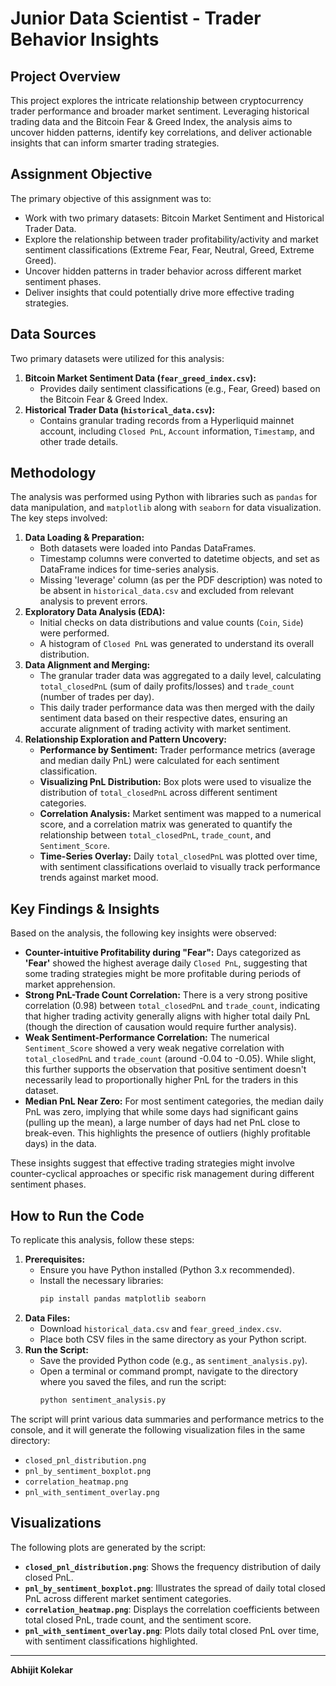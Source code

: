 # Junior Data Scientist - Trader Behavior Insights

## Project Overview

This project explores the intricate relationship between cryptocurrency trader performance and broader market sentiment. Leveraging historical trading data and the Bitcoin Fear & Greed Index, the analysis aims to uncover hidden patterns, identify key correlations, and deliver actionable insights that can inform smarter trading strategies.

## Assignment Objective

The primary objective of this assignment was to:
* Work with two primary datasets: Bitcoin Market Sentiment and Historical Trader Data.
* Explore the relationship between trader profitability/activity and market sentiment classifications (Extreme Fear, Fear, Neutral, Greed, Extreme Greed).
* Uncover hidden patterns in trader behavior across different market sentiment phases.
* Deliver insights that could potentially drive more effective trading strategies.

## Data Sources

Two primary datasets were utilized for this analysis:

1.  **Bitcoin Market Sentiment Data (`fear_greed_index.csv`):**
    * Provides daily sentiment classifications (e.g., Fear, Greed) based on the Bitcoin Fear & Greed Index.
2.  **Historical Trader Data (`historical_data.csv`):**
    * Contains granular trading records from a Hyperliquid mainnet account, including `Closed PnL`, `Account` information, `Timestamp`, and other trade details.

## Methodology

The analysis was performed using Python with libraries such as `pandas` for data manipulation, and `matplotlib` along with `seaborn` for data visualization. The key steps involved:

1.  **Data Loading & Preparation:**
    * Both datasets were loaded into Pandas DataFrames.
    * Timestamp columns were converted to datetime objects, and set as DataFrame indices for time-series analysis.
    * Missing 'leverage' column (as per the PDF description) was noted to be absent in `historical_data.csv` and excluded from relevant analysis to prevent errors.
2.  **Exploratory Data Analysis (EDA):**
    * Initial checks on data distributions and value counts (`Coin`, `Side`) were performed.
    * A histogram of `Closed PnL` was generated to understand its overall distribution.
3.  **Data Alignment and Merging:**
    * The granular trader data was aggregated to a daily level, calculating `total_closedPnL` (sum of daily profits/losses) and `trade_count` (number of trades per day).
    * This daily trader performance data was then merged with the daily sentiment data based on their respective dates, ensuring an accurate alignment of trading activity with market sentiment.
4.  **Relationship Exploration and Pattern Uncovery:**
    * **Performance by Sentiment:** Trader performance metrics (average and median daily PnL) were calculated for each sentiment classification.
    * **Visualizing PnL Distribution:** Box plots were used to visualize the distribution of `total_closedPnL` across different sentiment categories.
    * **Correlation Analysis:** Market sentiment was mapped to a numerical score, and a correlation matrix was generated to quantify the relationship between `total_closedPnL`, `trade_count`, and `Sentiment_Score`.
    * **Time-Series Overlay:** Daily `total_closedPnL` was plotted over time, with sentiment classifications overlaid to visually track performance trends against market mood.

## Key Findings & Insights

Based on the analysis, the following key insights were observed:

* **Counter-intuitive Profitability during "Fear":** Days categorized as **'Fear'** showed the highest average daily `Closed PnL`, suggesting that some trading strategies might be more profitable during periods of market apprehension.
* **Strong PnL-Trade Count Correlation:** There is a very strong positive correlation ($0.98$) between `total_closedPnL` and `trade_count`, indicating that higher trading activity generally aligns with higher total daily PnL (though the direction of causation would require further analysis).
* **Weak Sentiment-Performance Correlation:** The numerical `Sentiment_Score` showed a very weak negative correlation with `total_closedPnL` and `trade_count` (around -0.04 to -0.05). While slight, this further supports the observation that positive sentiment doesn't necessarily lead to proportionally higher PnL for the traders in this dataset.
* **Median PnL Near Zero:** For most sentiment categories, the median daily PnL was zero, implying that while some days had significant gains (pulling up the mean), a large number of days had net PnL close to break-even. This highlights the presence of outliers (highly profitable days) in the data.

These insights suggest that effective trading strategies might involve counter-cyclical approaches or specific risk management during different sentiment phases.

## How to Run the Code

To replicate this analysis, follow these steps:

1.  **Prerequisites:**
    * Ensure you have Python installed (Python 3.x recommended).
    * Install the necessary libraries:
        ```bash
        pip install pandas matplotlib seaborn
        ```
2.  **Data Files:**
    * Download `historical_data.csv` and `fear_greed_index.csv`.
    * Place both CSV files in the same directory as your Python script.
3.  **Run the Script:**
    * Save the provided Python code (e.g., as `sentiment_analysis.py`).
    * Open a terminal or command prompt, navigate to the directory where you saved the files, and run the script:
        ```bash
        python sentiment_analysis.py
        ```

The script will print various data summaries and performance metrics to the console, and it will generate the following visualization files in the same directory:

* `closed_pnl_distribution.png`
* `pnl_by_sentiment_boxplot.png`
* `correlation_heatmap.png`
* `pnl_with_sentiment_overlay.png`

## Visualizations

The following plots are generated by the script:

* **`closed_pnl_distribution.png`**: Shows the frequency distribution of daily closed PnL.
* **`pnl_by_sentiment_boxplot.png`**: Illustrates the spread of daily total closed PnL across different market sentiment categories.
* **`correlation_heatmap.png`**: Displays the correlation coefficients between total closed PnL, trade count, and the sentiment score.
* **`pnl_with_sentiment_overlay.png`**: Plots daily total closed PnL over time, with sentiment classifications highlighted.

---

**Abhijit Kolekar**
